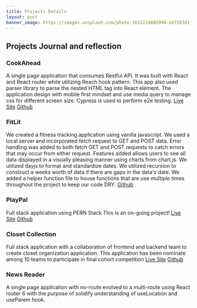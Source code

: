 ```yaml
---
title: Projects Details
layout: post
banner_image: https://images.unsplash.com/photo-1611224885990-ab7363d1f2a9?ixlib=rb-4.0.3&ixid=MnwxMjA3fDB8MHxwaG90by1wYWdlfHx8fGVufDB8fHx8&auto=format&fit=crop&w=1339&q=80
---
```


## Projects Journal and reflection

### CookAhead

A single page application that consumes Restful API. It was built with React and React router while utilizing Reach hook pattern. This app also used parser library to parse the nested HTML tag into React element. The application design with mobile first mindset and use media query to manage css for different screen size. Cypress is used to perform e2e testing.
[Live Site](http://cook-ahead.vercel.app) [Github](https://github.com/pattpjy/cookAhead)

### FitLit

We created a fitness tracking application using vanilla javascript. We used a local server and incorporated fetch request to GET and POST data. Error handling was added to both fetch GET and POST requests to catch errors that may occur from either request. Features added allows users to see all data displayed in a visually pleasing manner using charts from chart.js. We utilized dayjs to format and standardize dates. We utilized recursion to construct a weeks worth of data if there are gaps in the data's date. We added a helper function file to house functions that are use multiple times throughout the project to keep our code DRY.
[Github](https://github.com/pattpjy/FitLit)

### PlayPal

Full stack application using PERN Stack
This is an on-going project!
[Live Site](https://play-pals.vercel.app) [Github](https://github.com/ElBrewster/PlayPal)

### Closet Collection

Full stack application with a collaboration of frontend and backend team to create closet organization application. This application has been nominate among 10 teams to participate in final cohort competition
[Live Site](http://closet-manager-fe.vercel.app) [Github](https://github.com/pattpjy/closet-manager-fe-Copy)

### News Reader

A single page application with no-route evolved to a multi-route using React router 6 with the purpose of solidify understanding of useLocation and useParem hook.
